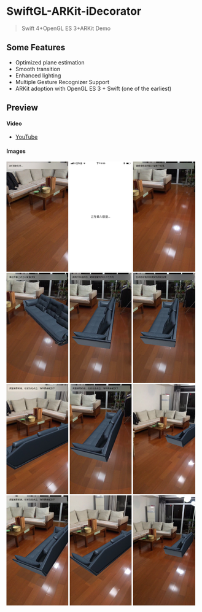 # SwiftGL-ARKit-iDecorator

> Swift 4+OpenGL ES 3+ARKit Demo

## Some Features

- Optimized plane estimation
- Smooth transition
- Enhanced lighting
- Multiple Gesture Recognizer Support
- ARKit adoption with OpenGL ES 3 + Swift (one of the earliest)

## Preview

#### Video

- [YouTube](https://www.youtube.com/watch?v=BxgXeTcIDvI)

#### Images

<p><img src="screenshot/00-initialize.PNG" width="32%" />
<img src="screenshot/01-loading.PNG" width="32%" />
<img src="screenshot/02-scan.PNG" width="32%" />
<img src="screenshot/03-tap.PNG" width="32%" />
<img src="screenshot/04-pinch.PNG" width="32%" />
<img src="screenshot/05-drag.PNG" width="32%" />
<img src="screenshot/06-place.PNG" width="32%" />
<img src="screenshot/07-result0.PNG" width="32%" />
<img src="screenshot/07-result1.PNG" width="32%" />
<img src="screenshot/07-result2.PNG" width="32%" />
<img src="screenshot/07-result3.PNG" width="32%" />
<img src="screenshot/07-result4.PNG" width="32%" /></p>